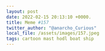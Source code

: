 ```yaml
---
layout: post
date: 2022-02-15 20:13:10 +0000.
title: Meme #157
twitter_author: "@anarcho_Curious"
local_file: /assets/images/157.jpeg
tags: cartoon mast hodl boat ship
---
```

